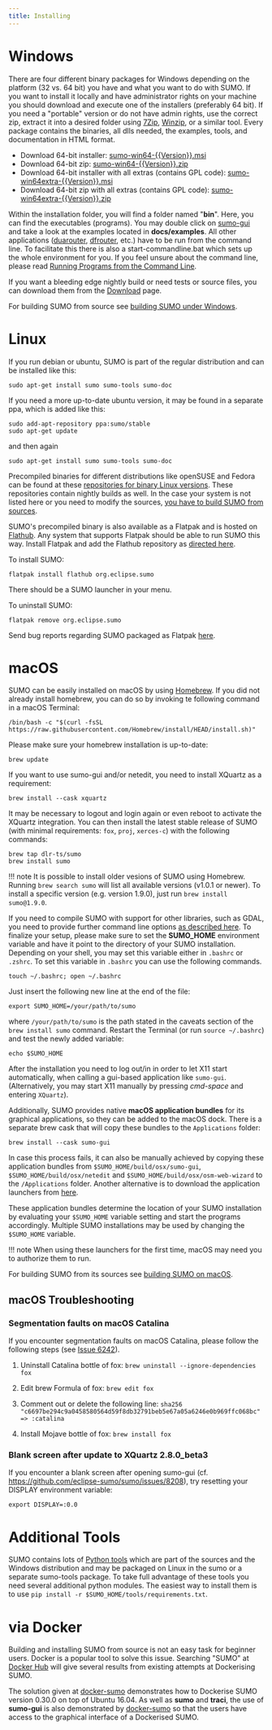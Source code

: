 ```yaml
---
title: Installing
---
```


# Windows

There are four different binary packages for Windows depending on the
platform (32 vs. 64 bit) you have and what you want to do with SUMO. If
you want to install it locally and have administrator rights on your
machine you should download and execute one of the installers
(preferably 64 bit). If you need a "portable" version or do not have
admin rights, use the correct zip, extract it into a desired folder
using [7Zip](https://www.7-zip.org/),
[Winzip](https://www.winzip.com/win/de/prod_down.html), or a similar tool. Every
package contains the binaries, all dlls needed, the examples, tools, and
documentation in HTML format.

- Download 64-bit installer: [sumo-win64-{{Version}}.msi](https://sumo.dlr.de/releases/{{Version}}/sumo-win64-{{Version}}.msi)
- Download 64-bit zip: [sumo-win64-{{Version}}.zip](https://sumo.dlr.de/releases/{{Version}}/sumo-win64-{{Version}}.zip)
- Download 64-bit installer with all extras (contains GPL code): [sumo-win64extra-{{Version}}.msi](https://sumo.dlr.de/releases/{{Version}}/sumo-win64extra-{{Version}}.msi)
- Download 64-bit zip with all extras (contains GPL code): [sumo-win64extra-{{Version}}.zip](https://sumo.dlr.de/releases/{{Version}}/sumo-win64extra-{{Version}}.zip)

Within the installation folder, you will find a folder named "**bin**".
Here, you can find the executables (programs). You may double click on
[sumo-gui](../sumo-gui.md) and take a look at the examples located
in **docs/examples**. All other applications
([duarouter](../duarouter.md), [dfrouter](../dfrouter.md),
etc.) have to be run from the command line. To facilitate this there is
also a start-commandline.bat which sets up the whole environment for
you. If you feel unsure about the command line, please read
[Running Programs from the Command Line](../Basics/Basic_Computer_Skills.md#running_programs_from_the_command_line).

If you want a bleeding edge nightly build or need tests or source files,
you can download them from the [Download](../Downloads.md) page.

For building SUMO from source see [building SUMO under Windows](Windows_Build.md).

# Linux

If you run debian or ubuntu, SUMO is part of the regular distribution
and can be installed like this:

```
sudo apt-get install sumo sumo-tools sumo-doc
```

If you need a more up-to-date ubuntu version, it may be found in a
separate ppa, which is added like this:

```
sudo add-apt-repository ppa:sumo/stable
sudo apt-get update
```

and then again

```
sudo apt-get install sumo sumo-tools sumo-doc
```

Precompiled binaries for different distributions like openSUSE and
Fedora can be found at these [repositories for binary Linux versions](https://download.opensuse.org/repositories/home:/behrisch/).
These repositories contain nightly builds as well. In the case your
system is not listed here or you need to modify the sources, [you have to build SUMO from sources](Linux_Build.md).

SUMO's precompiled binary is also available as a Flatpak and is hosted on [Flathub](https://flathub.org/apps/details/org.eclipse.sumo). Any system that supports Flatpak should be able to run SUMO this way. Install Flatpak and add the Flathub repository as [directed here](https://flatpak.org/setup/).

To install SUMO:
```
flatpak install flathub org.eclipse.sumo
```
There should be a SUMO launcher in your menu.

To uninstall SUMO:
```
flatpak remove org.eclipse.sumo
```
Send bug reports regarding SUMO packaged as Flatpak [here](https://github.com/flathub/org.eclipse.sumo/issues).

# macOS

SUMO can be easily installed on macOS by using [Homebrew](https://brew.sh). If you did not already install homebrew, you can do so by invoking te following command in a macOS Terminal:
```
/bin/bash -c "$(curl -fsSL https://raw.githubusercontent.com/Homebrew/install/HEAD/install.sh)"
```
Please make sure your homebrew installation is up-to-date:
```
brew update
```
If you want to use sumo-gui and/or netedit, you need to install XQuartz as a requirement:
```
brew install --cask xquartz
```
It may be necessary to logout and login again or even reboot to activate the XQuartz integration.
You can then install the latest stable release of SUMO (with minimal requirements: ```fox```, ```proj```, ```xerces-c```) with the following commands:
```
brew tap dlr-ts/sumo
brew install sumo
```
!!! note
    It is possible to install older vesions of SUMO using Homebrew. Running `brew search sumo` will list all available versions (v1.0.1 or newer). To install a specific version (e.g. version 1.9.0), just run `brew install sumo@1.9.0`.

If you need to compile SUMO with support for other libraries, such as GDAL, you need to provide further command line options [as described here](https://github.com/DLR-TS/homebrew-sumo#usage).
To finalize your setup, please make sure to set the **SUMO_HOME** environment variable and have it point to the directory of your SUMO installation. Depending on your shell, you may set this variable either in `.bashrc` or `.zshrc`. To set this variable in `.bashrc` you can use the following commands.
```
touch ~/.bashrc; open ~/.bashrc
```
Just insert the following new line at the end of the file:
```
export SUMO_HOME=/your/path/to/sumo
```
where `/your/path/to/sumo` is the path stated in the caveats section of the `brew install sumo` command. Restart the Terminal (or run `source ~/.bashrc`) and test the newly added variable:
```
echo $SUMO_HOME
```
After the installation you need to log out/in in order to let X11 start automatically, when calling a gui-based application like ```sumo-gui```. (Alternatively, you may start X11 manually by pressing *cmd-space* and entering ```XQuartz```).

Additionally, SUMO provides native **macOS application bundles** for its graphical applications, so they can be added to the macOS dock. There is a separate brew cask that will copy these bundles to the `Applications` folder:
```
brew install --cask sumo-gui
```

In case this process fails, it can also be manually achieved by copying these application bundles from `$SUMO_HOME/build/osx/sumo-gui`, `$SUMO_HOME/build/osx/netedit` and `$SUMO_HOME/build/osx/osm-web-wizard` to the `/Applications` folder. Another alternative is to download the application launchers from [here](../Downloads.md#application_launchers).

These application bundles determine the location of your SUMO installation by evaluating your `$SUMO_HOME` variable setting and start the programs accordingly. Multiple SUMO installations may be used by changing the `$SUMO_HOME` variable.

!!! note
    When using these launchers for the first time, macOS may need you to authorize them to run.

For building SUMO from its sources see [building SUMO on macOS](MacOS_Build.md).

## macOS Troubleshooting

### Segmentation faults on macOS Catalina
If you encounter segmentation faults on macOS Catalina, please follow the following steps (see [Issue 6242](https://github.com/eclipse-sumo/sumo/issues/6242#issuecomment-553458710)).

1. Uninstall Catalina bottle of fox:
```brew uninstall --ignore-dependencies fox```

2. Edit brew Formula of fox:
```brew edit fox```

3. Comment out or delete the following line:
```sha256 "c6697be294c9a0458580564d59f8db32791beb5e67a05a6246e0b969ffc068bc" => :catalina```

4. Install Mojave bottle of fox:
```brew install fox```

### Blank screen after update to XQuartz 2.8.0_beta3
If you encounter a blank screen after opening sumo-gui (cf. https://github.com/eclipse-sumo/sumo/issues/8208), try resetting your DISPLAY environment variable:

```export DISPLAY=:0.0```

# Additional Tools
SUMO contains lots of [Python tools](../Tools/index.md) which are part of the sources and the Windows distribution
and may be packaged on Linux in the sumo or a separate sumo-tools package. To take full advantage of these tools
you need several additional python modules. The easiest way to install them is to use `pip install -r $SUMO_HOME/tools/requirements.txt`.

# via Docker

Building and installing SUMO from source is not an easy task for
beginner users. Docker is a popular tool to solve this issue. Searching
"SUMO" at [Docker Hub](https://hub.docker.com) will give several results
from existing attempts at Dockerising SUMO.

The solution given at
[docker-sumo](https://github.com/bogaotory/docker-sumo) demonstrates how
to Dockerise SUMO version 0.30.0 on top of Ubuntu 16.04. As well as
**sumo** and **traci**, the use of **sumo-gui** is also demonstrated by
[docker-sumo](https://github.com/bogaotory/docker-sumo) so that the
users have access to the graphical interface of a Dockerised SUMO.
